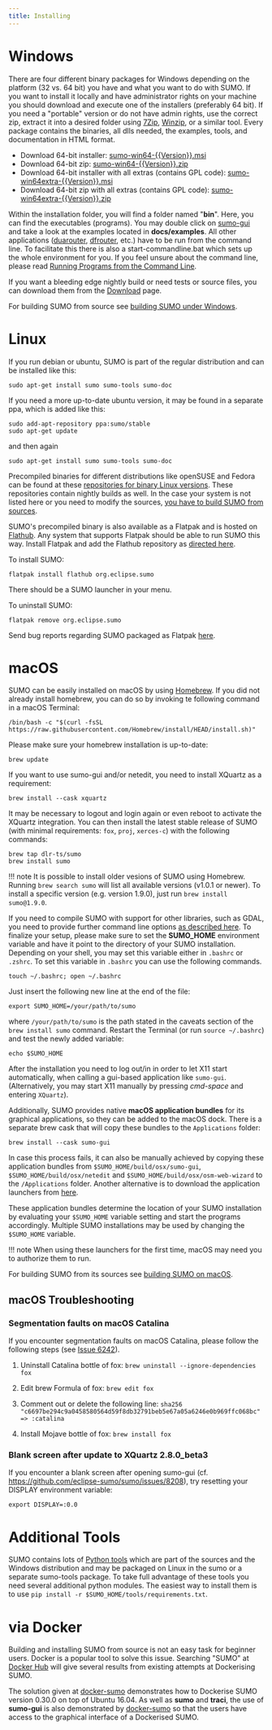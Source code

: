 ```yaml
---
title: Installing
---
```


# Windows

There are four different binary packages for Windows depending on the
platform (32 vs. 64 bit) you have and what you want to do with SUMO. If
you want to install it locally and have administrator rights on your
machine you should download and execute one of the installers
(preferably 64 bit). If you need a "portable" version or do not have
admin rights, use the correct zip, extract it into a desired folder
using [7Zip](https://www.7-zip.org/),
[Winzip](https://www.winzip.com/win/de/prod_down.html), or a similar tool. Every
package contains the binaries, all dlls needed, the examples, tools, and
documentation in HTML format.

- Download 64-bit installer: [sumo-win64-{{Version}}.msi](https://sumo.dlr.de/releases/{{Version}}/sumo-win64-{{Version}}.msi)
- Download 64-bit zip: [sumo-win64-{{Version}}.zip](https://sumo.dlr.de/releases/{{Version}}/sumo-win64-{{Version}}.zip)
- Download 64-bit installer with all extras (contains GPL code): [sumo-win64extra-{{Version}}.msi](https://sumo.dlr.de/releases/{{Version}}/sumo-win64extra-{{Version}}.msi)
- Download 64-bit zip with all extras (contains GPL code): [sumo-win64extra-{{Version}}.zip](https://sumo.dlr.de/releases/{{Version}}/sumo-win64extra-{{Version}}.zip)

Within the installation folder, you will find a folder named "**bin**".
Here, you can find the executables (programs). You may double click on
[sumo-gui](../sumo-gui.md) and take a look at the examples located
in **docs/examples**. All other applications
([duarouter](../duarouter.md), [dfrouter](../dfrouter.md),
etc.) have to be run from the command line. To facilitate this there is
also a start-commandline.bat which sets up the whole environment for
you. If you feel unsure about the command line, please read
[Running Programs from the Command Line](../Basics/Basic_Computer_Skills.md#running_programs_from_the_command_line).

If you want a bleeding edge nightly build or need tests or source files,
you can download them from the [Download](../Downloads.md) page.

For building SUMO from source see [building SUMO under Windows](Windows_Build.md).

# Linux

If you run debian or ubuntu, SUMO is part of the regular distribution
and can be installed like this:

```
sudo apt-get install sumo sumo-tools sumo-doc
```

If you need a more up-to-date ubuntu version, it may be found in a
separate ppa, which is added like this:

```
sudo add-apt-repository ppa:sumo/stable
sudo apt-get update
```

and then again

```
sudo apt-get install sumo sumo-tools sumo-doc
```

Precompiled binaries for different distributions like openSUSE and
Fedora can be found at these [repositories for binary Linux versions](https://download.opensuse.org/repositories/home:/behrisch/).
These repositories contain nightly builds as well. In the case your
system is not listed here or you need to modify the sources, [you have to build SUMO from sources](Linux_Build.md).

SUMO's precompiled binary is also available as a Flatpak and is hosted on [Flathub](https://flathub.org/apps/details/org.eclipse.sumo). Any system that supports Flatpak should be able to run SUMO this way. Install Flatpak and add the Flathub repository as [directed here](https://flatpak.org/setup/).

To install SUMO:
```
flatpak install flathub org.eclipse.sumo
```
There should be a SUMO launcher in your menu.

To uninstall SUMO:
```
flatpak remove org.eclipse.sumo
```
Send bug reports regarding SUMO packaged as Flatpak [here](https://github.com/flathub/org.eclipse.sumo/issues).

# macOS

SUMO can be easily installed on macOS by using [Homebrew](https://brew.sh). If you did not already install homebrew, you can do so by invoking te following command in a macOS Terminal:
```
/bin/bash -c "$(curl -fsSL https://raw.githubusercontent.com/Homebrew/install/HEAD/install.sh)"
```
Please make sure your homebrew installation is up-to-date:
```
brew update
```
If you want to use sumo-gui and/or netedit, you need to install XQuartz as a requirement:
```
brew install --cask xquartz
```
It may be necessary to logout and login again or even reboot to activate the XQuartz integration.
You can then install the latest stable release of SUMO (with minimal requirements: ```fox```, ```proj```, ```xerces-c```) with the following commands:
```
brew tap dlr-ts/sumo
brew install sumo
```
!!! note
    It is possible to install older vesions of SUMO using Homebrew. Running `brew search sumo` will list all available versions (v1.0.1 or newer). To install a specific version (e.g. version 1.9.0), just run `brew install sumo@1.9.0`.

If you need to compile SUMO with support for other libraries, such as GDAL, you need to provide further command line options [as described here](https://github.com/DLR-TS/homebrew-sumo#usage).
To finalize your setup, please make sure to set the **SUMO_HOME** environment variable and have it point to the directory of your SUMO installation. Depending on your shell, you may set this variable either in `.bashrc` or `.zshrc`. To set this variable in `.bashrc` you can use the following commands.
```
touch ~/.bashrc; open ~/.bashrc
```
Just insert the following new line at the end of the file:
```
export SUMO_HOME=/your/path/to/sumo
```
where `/your/path/to/sumo` is the path stated in the caveats section of the `brew install sumo` command. Restart the Terminal (or run `source ~/.bashrc`) and test the newly added variable:
```
echo $SUMO_HOME
```
After the installation you need to log out/in in order to let X11 start automatically, when calling a gui-based application like ```sumo-gui```. (Alternatively, you may start X11 manually by pressing *cmd-space* and entering ```XQuartz```).

Additionally, SUMO provides native **macOS application bundles** for its graphical applications, so they can be added to the macOS dock. There is a separate brew cask that will copy these bundles to the `Applications` folder:
```
brew install --cask sumo-gui
```

In case this process fails, it can also be manually achieved by copying these application bundles from `$SUMO_HOME/build/osx/sumo-gui`, `$SUMO_HOME/build/osx/netedit` and `$SUMO_HOME/build/osx/osm-web-wizard` to the `/Applications` folder. Another alternative is to download the application launchers from [here](../Downloads.md#application_launchers).

These application bundles determine the location of your SUMO installation by evaluating your `$SUMO_HOME` variable setting and start the programs accordingly. Multiple SUMO installations may be used by changing the `$SUMO_HOME` variable.

!!! note
    When using these launchers for the first time, macOS may need you to authorize them to run.

For building SUMO from its sources see [building SUMO on macOS](MacOS_Build.md).

## macOS Troubleshooting

### Segmentation faults on macOS Catalina
If you encounter segmentation faults on macOS Catalina, please follow the following steps (see [Issue 6242](https://github.com/eclipse-sumo/sumo/issues/6242#issuecomment-553458710)).

1. Uninstall Catalina bottle of fox:
```brew uninstall --ignore-dependencies fox```

2. Edit brew Formula of fox:
```brew edit fox```

3. Comment out or delete the following line:
```sha256 "c6697be294c9a0458580564d59f8db32791beb5e67a05a6246e0b969ffc068bc" => :catalina```

4. Install Mojave bottle of fox:
```brew install fox```

### Blank screen after update to XQuartz 2.8.0_beta3
If you encounter a blank screen after opening sumo-gui (cf. https://github.com/eclipse-sumo/sumo/issues/8208), try resetting your DISPLAY environment variable:

```export DISPLAY=:0.0```

# Additional Tools
SUMO contains lots of [Python tools](../Tools/index.md) which are part of the sources and the Windows distribution
and may be packaged on Linux in the sumo or a separate sumo-tools package. To take full advantage of these tools
you need several additional python modules. The easiest way to install them is to use `pip install -r $SUMO_HOME/tools/requirements.txt`.

# via Docker

Building and installing SUMO from source is not an easy task for
beginner users. Docker is a popular tool to solve this issue. Searching
"SUMO" at [Docker Hub](https://hub.docker.com) will give several results
from existing attempts at Dockerising SUMO.

The solution given at
[docker-sumo](https://github.com/bogaotory/docker-sumo) demonstrates how
to Dockerise SUMO version 0.30.0 on top of Ubuntu 16.04. As well as
**sumo** and **traci**, the use of **sumo-gui** is also demonstrated by
[docker-sumo](https://github.com/bogaotory/docker-sumo) so that the
users have access to the graphical interface of a Dockerised SUMO.
